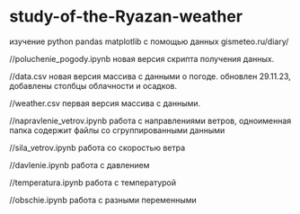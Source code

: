 # study-of-the-Ryazan-weather
 изучение python pandas matplotlib с помощью данных gismeteo.ru/diary/

//poluchenie_pogody.ipynb 
  новая версия скрипта получения данных.

//data.csv 
  новая версия массива с данными о погоде. обновлен 29.11.23, добавлены столбцы облачности и осадков.

//weather.csv
  первая версия массива с данными.

//napravlenie_vetrov.ipynb
работа с направлениями ветров, одноименная папка содержит файлы со сгруппированными данными

//sila_vetrov.ipynb
работа со скоростью ветра

//davlenie.ipynb
работа с давлением

//temperatura.ipynb
работа с температурой

//obschie.ipynb
работа с разными переменными
